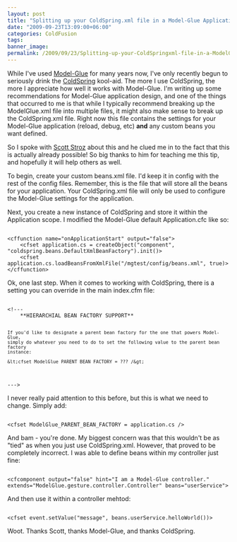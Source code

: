 ```yaml
---
layout: post
title: "Splitting up your ColdSpring.xml file in a Model-Glue Application"
date: "2009-09-23T13:09:00+06:00"
categories: ColdFusion 
tags: 
banner_image: 
permalink: /2009/09/23/Splitting-up-your-ColdSpringxml-file-in-a-ModelGlue-Application
---
```


While I've used <a href="http://www.model-glue.com">Model-Glue</a> for many years now, I've only recently begun to seriously drink the <a href="http://www.coldspringframework.org">ColdSpring</a> kool-aid. The more I use ColdSpring, the more I appreciate how well it works with Model-Glue. I'm writing up some recommendations for Model-Glue application design, and one of the things that occurred to me is that while I typically recommend breaking up the ModelGlue.xml file into multiple files, it might also make sense to break up the ColdSpring.xml file. Right now this file contains the settings for your Model-Glue application (reload, debug, etc) <b>and</b> any custom beans you want defined. 

So I spoke with <a href="http://www.boyzoid.com">Scott Stroz</a> about this and he clued me in to the fact that this is actually already possible! So big thanks to him for teaching me this tip, and hopefully it will help others as well.
<!--more-->
To begin, create your custom beans.xml file. I'd keep it in config with the rest of the config files. Remember, this is the file that will store all the beans for your application. Your ColdSpring.xml file will only be used to configure the Model-Glue settings for the application.

Next, you create a new instance of ColdSpring and store it within the Application scope. I modified the Model-Glue default Application.cfc like so:

<code>
&lt;cffunction name="onApplicationStart" output="false"&gt;
	&lt;cfset application.cs = createObject("component", "coldspring.beans.DefaultXmlBeanFactory").init()&gt;
	&lt;cfset application.cs.loadBeansFromXmlFile("/mgtest/config/beans.xml", true)&gt;
&lt;/cffunction&gt;
</code>

Ok, one last step. When it comes to working with ColdSpring, there is a setting you can override in the main index.cfm file:

<code>
&lt;!---
	**HIERARCHIAL BEAN FACTORY SUPPORT**

	If you'd like to designate a parent bean factory for the one that powers Model-Glue,
	simply do whatever you need to do to set the following value to the parent bean factory 
	instance:
	
	&lt;cfset ModelGlue_PARENT_BEAN_FACTORY = ??? /&gt;
---&gt;
</code>

I never really paid attention to this before, but this is what we need to change. Simply add:

<code>
&lt;cfset ModelGlue_PARENT_BEAN_FACTORY = application.cs /&gt;
</code>

And bam - you're done. My biggest concern was that this wouldn't be as "tied" as when you just use ColdSpring.xml. However, that proved to be completely incorrect. I was able to define beans within my controller just fine:

<code>
&lt;cfcomponent output="false" hint="I am a Model-Glue controller." extends="ModelGlue.gesture.controller.Controller" beans="userService"&gt;
</code>

And then use it within a controller mehtod:

<code>
&lt;cfset event.setValue("message", beans.userService.helloWorld())&gt;
</code>

Woot. Thanks Scott, thanks Model-Glue, and thanks ColdSpring.